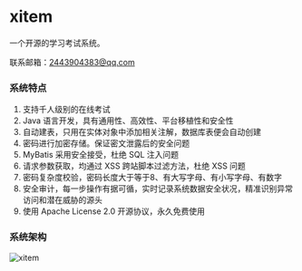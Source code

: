 # xitem
一个开源的学习考试系统。

联系邮箱：2443904383@qq.com

### 系统特点
1. 支持千人级别的在线考试
2. Java 语言开发，具有通用性、高效性、平台移植性和安全性
3. 自动建表，只用在实体对象中添加相关注解，数据库表便会自动创建
4. 密码进行加密存储。保证密文泄露后的安全问题
5. MyBatis 采用安全接受，杜绝 SQL 注入问题
6. 请求参数获取，均通过 XSS 跨站脚本过滤方法，杜绝 XSS 问题
7. 密码复杂度校验，密码长度大于等于8、有大写字母、有小写字母、有数字
8. 安全审计，每一步操作有据可循，实时记录系统数据安全状况，精准识别异常访问和潜在威胁的源头
9. 使用 Apache License 2.0 开源协议，永久免费使用

### 系统架构

![xitem](https://github.com/songJianGit/xitem/assets/21299322/9eb2147e-85fc-4661-b920-81e34c744bd5)
